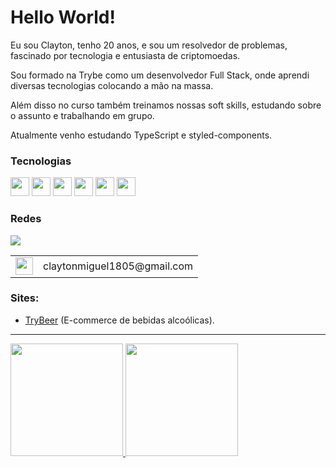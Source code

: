 # Hello World!

Eu sou Clayton, tenho 20 anos, e sou um resolvedor de problemas, fascinado por tecnologia e entusiasta de criptomoedas.

Sou formado na Trybe como um desenvolvedor Full Stack, onde aprendi diversas tecnologias colocando a mão na massa.

Além disso no curso também treinamos nossas soft skills, estudando sobre o assunto e trabalhando em grupo.

Atualmente venho estudando TypeScript e styled-components.

### Tecnologias

<p align="cente">
  <img height="30" src="https://cdn.freebiesupply.com/logos/large/2x/visual-studio-code-logo-png-transparent.png">
  <img height="30" src="https://git-scm.com/images/logos/downloads/Git-Icon-1788C.png">
  <img height="30" src="https://raw.githubusercontent.com/dereknguyen269/dereknguyen269/master/images/js.png">
  <img height="30" src="https://raw.githubusercontent.com/dereknguyen269/dereknguyen269/master/images/css3.png">
  <img height="30" src="https://raw.githubusercontent.com/dereknguyen269/dereknguyen269/master/images/reactjs.png">
  <img height="30" src="https://upload-icon.s3.us-east-2.amazonaws.com/uploads/icons/png/5894313931548218185-512.png">
</p>

### Redes

<div>
  <a href="https://www.linkedin.com/in/claytonmiguel/" target="_blank"><img src="https://img.shields.io/badge/-LinkedIn-%230077B5?style=for-the-badge&logo=linkedin&logoColor=white" target="_blank"></a>
  <table>
    <tr>
      <td vertical-align="center" height="28px">
        <img src="https://img.utdstc.com/icon/d45/968/d4596826d4f754b25204f92f7e52c0ab24552edd8f9e4c50f1edce160a1104ba:200" target="_blank" height="28px">
      </td>
      <td vertical-align="center" height="28px">
       <span>claytonmiguel1805@gmail.com</span>
      </td>
    </tr>
  </table>
</div>

### Sites:
  - [TryBeer](https://main-group-6-front.herokuapp.com/) (E-commerce de bebidas alcoólicas).

<hr/>

  <a href="https://github.com/Clayton1805">
  <img height="180em" src="https://github-readme-stats.vercel.app/api?username=Clayton1805&show_icons=true&theme=chartreuse&include_all_commits=true&count_private=true&hide_border=true"/>
  <img height="180em" src="https://github-readme-stats.vercel.app/api/top-langs/?username=Clayton1805&layout=compact&langs_count=7&theme=chartreuse&hide_border=true"/>
</div>
